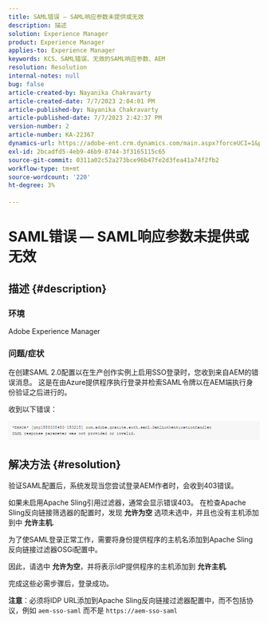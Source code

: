 ```yaml
---
title: SAML错误 — SAML响应参数未提供或无效
description: 描述
solution: Experience Manager
product: Experience Manager
applies-to: Experience Manager
keywords: KCS、SAML错误、无效的SAML响应参数、AEM
resolution: Resolution
internal-notes: null
bug: false
article-created-by: Nayanika Chakravarty
article-created-date: 7/7/2023 2:04:01 PM
article-published-by: Nayanika Chakravarty
article-published-date: 7/7/2023 2:42:37 PM
version-number: 2
article-number: KA-22367
dynamics-url: https://adobe-ent.crm.dynamics.com/main.aspx?forceUCI=1&pagetype=entityrecord&etn=knowledgearticle&id=60482c1c-cf1c-ee11-8f6e-6045bd006ce9
exl-id: 2bcadfd5-4eb9-46b9-8744-3f3165115c65
source-git-commit: 0311a02c52a273bce96b47fe2d3fea41a74f2fb2
workflow-type: tm+mt
source-wordcount: '220'
ht-degree: 3%

---
```


# SAML错误 — SAML响应参数未提供或无效

## 描述 {#description}


### 环境

Adobe Experience Manager

### 问题/症状

在创建SAML 2.0配置以在生产创作实例上启用SSO登录时，您收到来自AEM的错误消息。 这是在由Azure提供程序执行登录并检索SAML令牌以在AEM端执行身份验证之后进行的。

收到以下错误：

![](assets/___85044d7a-d41c-ee11-8f6e-6045bd006ce9___.png)


## 解决方法 {#resolution}


验证SAML配置后，系统发现当您尝试登录AEM作者时，会收到403错误。

如果未启用Apache Sling引用过滤器，通常会显示错误403。 在检查Apache Sling反向链接筛选器的配置时，发现 <b>允许为空</b> 选项未选中，并且也没有主机添加到中 <b>允许主机</b>.

为了使SAML登录正常工作，需要将身份提供程序的主机名添加到Apache Sling反向链接过滤器OSGi配置中。

因此，请选中 <b>允许为空</b>，并将表示IdP提供程序的主机添加到 <b>允许主机</b>.

完成这些必需步骤后，登录成功。

<b>注意</b>：必须将IDP URL添加到Apache Sling反向链接过滤器配置中，而不包括协议，例如 `aem-sso-saml` 而不是 `https://aem-sso-saml`
